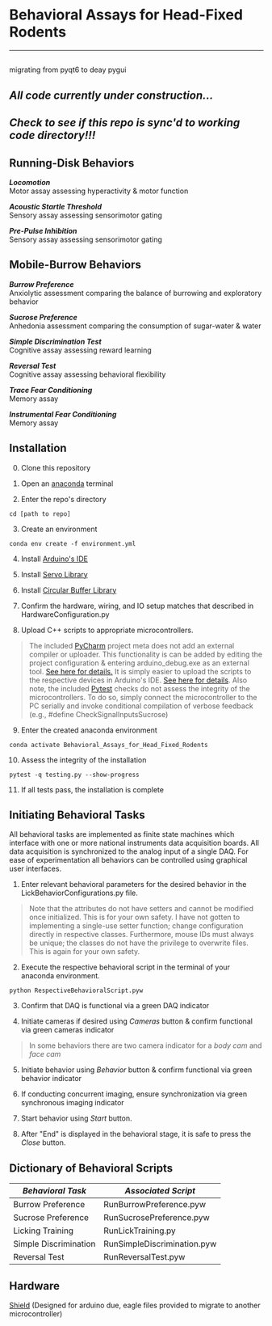 # Behavioral Assays for Head-Fixed Rodents
---
##    
migrating from pyqt6 to deay pygui
## **_All code currently under construction..._**      
## **_Check to see if this repo is sync'd to working code directory!!!_**

## Running-Disk Behaviors

**_Locomotion_**     
Motor assay assessing hyperactivity & motor function

**_Acoustic Startle Threshold_**      
Sensory assay assessing sensorimotor gating

**_Pre-Pulse Inhibition_**      
Sensory assay assessing sensorimotor gating

## Mobile-Burrow Behaviors      

**_Burrow Preference_**      
Anxiolytic assessment comparing the balance of burrowing and exploratory behavior

**_Sucrose Preference_**      
Anhedonia assessment comparing the consumption of sugar-water & water     

**_Simple Discrimination Test_**      
Cognitive assay assessing reward learning     

**_Reversal Test_**     
Cognitive assay assessing behavioral flexibility

**_Trace Fear Conditioning_**       
Memory assay        

**_Instrumental Fear Conditioning_**        
Memory assay        

## Installation     
0. Clone this repository  


1. Open an [anaconda](https://www.anaconda.com/) terminal  

2. Enter the repo's directory    

```
cd [path to repo]
```

3. Create an environment

```
conda env create -f environment.yml      
```

4. Install [Arduino's IDE](https://www.arduino.cc/en/software)      

5. Install [Servo Library](https://www.arduino.cc/reference/en/libraries/servo/)

6. Install [Circular Buffer Library](https://www.arduino.cc/reference/en/libraries/circularbuffer/)

7. Confirm the hardware, wiring, and IO setup matches that described in HardwareConfiguration.py      

8. Upload C++ scripts to appropriate microcontrollers.    
> The included [PyCharm](https://www.jetbrains.com/pycharm/) project meta does not add an external compiler or uploader. This functionality is can be added by editing the project configuration & entering arduino_debug.exe as an external tool. [See here for details.](https://samclane.dev/Pycharm-Arduino/) It is simply easier to upload the scripts to the respective devices in Arduino's IDE. [See here for details](https://support.arduino.cc/hc/en-us/articles/4733418441116-Upload-a-sketch-in-Arduino-IDE). Also note, the included [Pytest](https://docs.pytest.org/en/7.1.x/) checks do not assess the integrity of the microcontrollers. To do so, simply connect the microcontroller to the PC serially and invoke conditional compilation of verbose feedback (e.g., #define CheckSignalInputsSucrose)   

9. Enter the created anaconda environment     

```
conda activate Behavioral_Assays_for_Head_Fixed_Rodents
```

10. Assess the integrity of the installation      

```
pytest -q testing.py --show-progress
```

11. If all tests pass, the installation is complete      

## Initiating Behavioral Tasks      

All behavioral tasks are implemented as finite state machines which interface with one or more national instruments data acquisition boards. All data acquisition is synchronized to the analog input of a single DAQ. For ease of experimentation all behaviors can be controlled using graphical user interfaces.    

1. Enter relevant behavioral parameters for the desired behavior in the LickBehaviorConfigurations.py file. 
> Note that the attributes do not have setters and cannot be modified once initialized. This is for your own safety. I have not gotten to implementing a single-use setter function; change configuration directly in respective classes. Furthermore, mouse IDs must always be unique; the classes do not have the privilege to overwrite files. This is again for your own safety.

2. Execute the respective behavioral script in the terminal of your anaconda environment.

```
python RespectiveBehavioralScript.pyw
```

3. Confirm that DAQ is functional via a green DAQ indicator     

4. Initiate cameras if desired using *Cameras* button & confirm functional via green cameras indicator         
> In some behaviors there are two camera indicator for a *body cam* and *face cam*

5. Initiate behavior using *Behavior* button & confirm functional via green behavior indicator    

6. If conducting concurrent imaging, ensure synchronization via green synchronous imaging indicator   

7. Start behavior using *Start* button.

8. After "End" is displayed in the behavioral stage, it is safe to press the *Close* button.    

## Dictionary of Behavioral Scripts     

| **_Behavioral Task_** | **_Associated Script_** |
| --------------- | ----------------- |
| Burrow Preference | RunBurrowPreference.pyw |
| Sucrose Preference | RunSucrosePreference.pyw |
| Licking Training | RunLickTraining.py |
| Simple Discrimination | RunSimpleDiscrimination.pyw |
| Reversal Test | RunReversalTest.pyw |

## Hardware

[Shield](https://oshpark.com/shared_projects/IC9BiR9Q) (Designed for arduino due, eagle files provided to migrate to another microcontroller)
